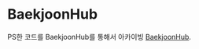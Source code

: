# BaekjoonHub
PS한 코드를 BaekjoonHub를 통해서 아카이빙
[BaekjoonHub](https://github.com/BaekjoonHub/BaekjoonHub).
